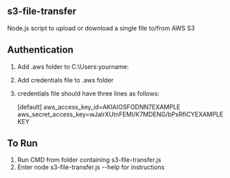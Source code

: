 s3-file-transfer
---------------------------
Node.js script to upload or download a single file to/from AWS S3

Authentication
---------------------------
1.  Add .aws folder to C:\Users\:yourname:
2.  Add credentials file to .aws folder
3.  credentials file should have three lines as follows:

	[default]
	aws_access_key_id=AKIAIOSFODNN7EXAMPLE
	aws_secret_access_key=wJalrXUtnFEMI/K7MDENG/bPxRfiCYEXAMPLEKEY

To Run
---------------------------
1.  Run CMD from folder containing s3-file-transfer.js
2.  Enter node s3-file-transfer.js --help for instructions